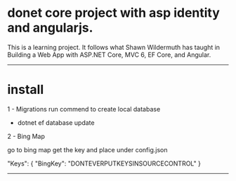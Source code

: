 # donet core project with asp identity and angularjs.

This is a learning project.
It follows what Shawn Wildermuth has taught in Building a Web App with ASP.NET Core, MVC 6, EF Core, and Angular.



---------------------
# install
1 - Migrations
  run commend to create local database 
  - dotnet ef database update

2 - Bing Map

go to bing map get the key and place under config.json

  "Keys": {
    "BingKey": "DONTEVERPUTKEYSINSOURCECONTROL"
  }
  
-----------------------
